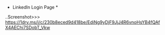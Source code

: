 * LinkedIn Login Page *

..Screenshot>>>
https://1drv.ms/i/c/230b8eced9d418be/EdiNg9yDjF9JjJ4R6vnoHsYB4fQAfX4AEChi7SDobT_Vkw

